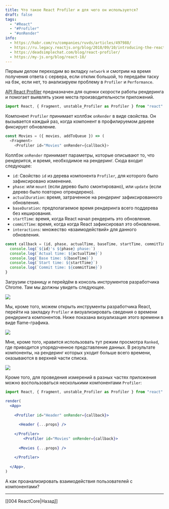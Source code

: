 ```yaml
---
title: Что такое React Profiler и для чего он используется?
draft: false
tags:
  - "#React"
  - "#Profiler"
  - "#onRender"
info:
  - https://habr.com/ru/companies/ruvds/articles/497988/
  - https://ru.legacy.reactjs.org/blog/2018/09/10/introducing-the-react-profiler.html
  - https://deadsimplechat.com/blog/react-profiler/
  - https://my-js.org/blog/react-18/
---
```

Первым делом переходим во вкладку `network` и смотрим на время получения ответа с сервера, если отклик большой, то передаём таску на бэк, если нет, то анализируем проблему в `Profiler` и `Performance`.

[API React Profiler](https://reactjs.org/docs/profiler.html) предназначен для оценки скорости работы рендеринга и помогает выявлять узкие места производительности приложений.

```jsx
import React, { Fragment, unstable_Profiler as Profiler } from "react"
```

Компонент `Profiler` принимает коллбэк `onRender` в виде свойства. Он вызывается каждый раз, когда компонент в профилируемом дереве фиксирует обновление.

```jsx
const Movies = ({ movies, addToQueue }) => (
  <Fragment>
    <Profiler id="Movies" onRender={callback}>
```

Коллбэк `onRender` принимает параметры, которые описывают то, что рендерится, и время, необходимое на рендеринг. Сюда входит следующее:

- `id`: Свойство `id` из дерева компонента `Profiler`, для которого было зафиксировано изменение.
- `phase`: или `mount` (если дерево было смонтировано), или `update` (если дерево было повторно отрендерено).
- `actualDuration`: время, затраченное на рендеринг зафиксированного обновления.
- `baseDuration`: предполагаемое время рендеринга всего поддерева без кеширования.
- `startTime`: время, когда React начал рендерить это обновление.
- `commitTime`: время, когда когда React зафиксировал это обновление.
- `interactions`: множество «взаимодействий» для данного обновления.

```jsx
const callback = (id, phase, actualTime, baseTime, startTime, commitTime) => {
  console.log(`${id}'s ${phase} phase:`)
  console.log(`Actual time: ${actualTime}`)
  console.log(`Base time: ${baseTime}`)
  console.log(`Start time: ${startTime}`)
  console.log(`Commit time: ${commitTime}`)
}
```

Загрузим страницу и перейдём в консоль инструментов разработчика Chrome. Там мы должны увидеть следующее.

![](https://habrastorage.org/r/w1560/getpro/habr/post_images/cc8/baf/9c9/cc8baf9c9500419f587874bae69acf96.jpg)

Мы, кроме того, можем открыть инструменты разработчика React, перейти на закладку `Profiler` и визуализировать сведения о времени рендеринга компонентов. Ниже показана визуализация этого времени в виде flame-графика.

![](https://habrastorage.org/r/w1560/getpro/habr/post_images/c56/138/d61/c56138d6154866df33b45014966aa2cb.jpg)

Мне, кроме того, нравится использовать тут режим просмотра `Ranked`, где приводится упорядоченное представление данных. В результате компоненты, на рендеринг которых уходит больше всего времени, оказываются в верхней части списка.

![](https://habrastorage.org/r/w1560/getpro/habr/post_images/224/324/1b6/2243241b6de115dbbd7c0a94270d3868.jpg)

Кроме того, для проведения измерений в разных частях приложения можно воспользоваться несколькими компонентами `Profiler`:

```jsx
import React, { Fragment, unstable_Profiler as Profiler } from "react"

render(
  <App>
        
    <Profiler id="Header" onRender={callback}>
            
      <Header {...props} />
          
    </Profiler>
        <Profiler id="Movies" onRender={callback}>
            
      <Movies {...props} />
          
    </Profiler>
      
  </App>,
)
```

А как проанализировать взаимодействия пользователей с компонентами?

---

[[004 ReactCore|Назад]]